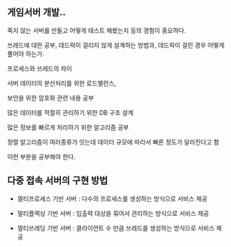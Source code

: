 ## 게임서버 개발..

죽지 않는 서버를 만들고 어떻게 테스트 해봤는지 등의 경험이 중요하다.

쓰레드에 대한 공부, 데드락이 걸리지 않게 설계하는 방법과, 데드락이 걸린 경우 어떻게 풀어야 하는가.

프로세스와 쓰레드의 차이

서버 데이터의 분산처리를 위한 로드벨런스,

보안을 위한 암호화 관련 내용 공부

많은 데이터를 적절히 관리하기 위한 DB 구조 설계

많은 정보를 빠르게 처리하기 위한 알고리즘 공부

정렬 알고리즘이 여러종류가 잇는데 데이터 규모에 따라서 빠른 정도가 달라진다고 함

이런 부분을 공부해야 한다.

## 다중 접속 서버의 구현 방법

- 멀티프로세스 기반 서버 : 다수의 프로세스를 생성하는 방식으로 서비스 제공

- 멀티플렉싱 기반 서버 : 입출력 대상을 묶어서 관리하는 방식으로 서비스 제공

- 멀티쓰레딩 기반 서버 : 클라이언트 수 만큼 쓰레드를 생성하는 방식으로 서비스 제공
